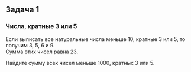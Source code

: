 <h2>Задача 1</h2>
<h3>Числа, кратные 3 или 5</h3>
<p>Если выписать все натуральные числа меньше 10, кратные 3 или 5, то получим 3, 5, 6 и 9.</br>Сумма этих чисел равна 23.

Найдите сумму всех чисел меньше 1000, кратных 3 или 5.</p>
